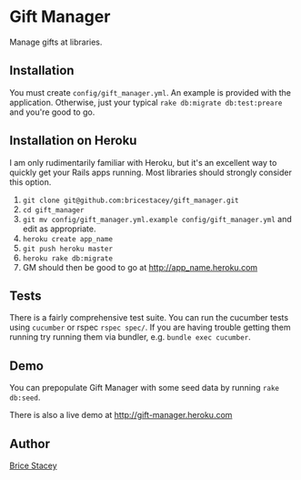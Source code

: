 # Gift Manager

Manage gifts at libraries.

## Installation

You must create `config/gift_manager.yml`. An example is provided with the application. Otherwise, just your typical `rake db:migrate db:test:preare` and you're good to go.

## Installation on Heroku

I am only rudimentarily familiar with Heroku, but it's an excellent way to quickly get your Rails apps running. Most libraries should strongly consider this option.

1. `git clone git@github.com:bricestacey/gift_manager.git`
2. `cd gift_manager`
3. `git mv config/gift_manager.yml.example config/gift_manager.yml` and edit as appropriate.
4. `heroku create app_name`
5. `git push heroku master`
6. `heroku rake db:migrate`
7. GM should then be good to go at http://app_name.heroku.com

## Tests

There is a fairly comprehensive test suite. You can run the cucumber tests using `cucumber` or rspec `rspec spec/`. If you are having trouble getting them running try running them via bundler, e.g. `bundle exec cucumber`.

## Demo

You can prepopulate Gift Manager with some seed data by running `rake db:seed`.

There is also a live demo at http://gift-manager.heroku.com

## Author

[Brice Stacey](https://github.com/bricestacey)
